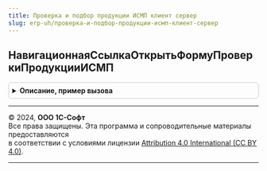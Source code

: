 ```yaml
---
title: Проверка и подбор продукции ИСМП клиент сервер
slug: erp-uh/проверка-и-подбор-продукции-исмп-клиент-сервер
---
```



## НавигационнаяСсылкаОткрытьФормуПроверкиПродукцииИСМП
<details style="margin: 1em 0; padding: 0.5em; border: 1px solid #ccc; border-radius: 6px;">

<summary style="font-weight: bold; cursor: pointer;">Описание, пример вызова</summary>

```bsl

// Возвращает строковое значение ссылки, по которой происходит переход при нажатии на гиперссылку открытия
// формы проверки и подбора продукции ИСМП из прикладных документов конфигураци - потребителя библиотеки ГосИС.
//
// Возвращаемое значение:
// 	Строка - значение ссылки для перехода при нажатии на гиперссылку открытия формы проверки.
//
Функция НавигационнаяСсылкаОткрытьФормуПроверкиПродукцииИСМП() Экспорт
```

Пример вызова
```bsl
Результат = ПроверкаИПодборПродукцииИСМПКлиентСервер.НавигационнаяСсылкаОткрытьФормуПроверкиПродукцииИСМП() 
```
</details>

---

© 2024, **ООО 1С-Софт**  
Все права защищены. Эта программа и сопроводительные материалы предоставляются  
в соответствии с условиями лицензии [Attribution 4.0 International (CC BY 4.0)](https://creativecommons.org/licenses/by/4.0/legalcode).

---

